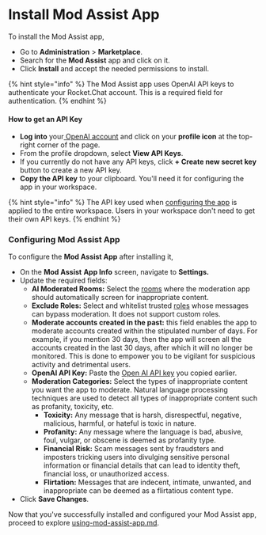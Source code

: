 # Install Mod Assist App

To install the Mod Assist app,

* Go to **Administration** > **Marketplace**.
* Search for the **Mod Assist** app and click on it.
* Click **Install** and accept the needed permissions to install.&#x20;

{% hint style="info" %}
The Mod Assist app uses OpenAI API keys to authenticate your Rocket.Chat account. This is a required field for authentication.&#x20;
{% endhint %}

#### How to get an API Key

* **Log into** your[ OpenAI account](https://platform.openai.com/) and click on your **profile icon** at the top-right corner of the page.
* From the profile dropdown, select **View API Keys**.
* If you currently do not have any API keys, click **+ Create new secret key** button to create a new API key.
* **Copy the API key** to your clipboard. You'll need it for configuring the app in your workspace.

{% hint style="info" %}
The API key used when [configuring the app](install-mod-assist-app.md#configuring-mod-assist-app) is applied to the entire workspace. Users in your workspace don't need to get their own API keys.&#x20;
{% endhint %}

### Configuring Mod Assist App&#x20;

To configure the **Mod Assist App** after installing it,

* On the **Mod Assist** **App Info** screen, navigate to **Settings.**
* Update the required fields:
  * **AI Moderated Rooms:** Select the [rooms](../../../../use-rocket.chat/user-guides/rooms/) where the moderation app should automatically screen for inappropriate content.
  * **Exclude Roles:** Select and whitelist trusted [roles](../../../../setup-and-configure/roles-in-rocket.chat.md) whose messages can bypass moderation. It does not support custom roles.
  * **Moderate accounts created in the past:** this field enables the app to moderate accounts created within the stipulated number of days. For example, if you mention 30 days, then the app will screen all the accounts created in the last 30 days, after which it will no longer be monitored. This is done to empower you to be vigilant for suspicious activity and detrimental users.
  * &#x20;**OpenAI API Key:**  Paste the [Open AI API key](install-mod-assist-app.md#how-to-get-an-api-key) you copied earlier.
  * **Moderation Categories:** Select the types of inappropriate content you want the app to moderate. Natural language processing techniques are used to detect all types of inappropriate content such as profanity, toxicity, etc.&#x20;
    * **Toxicity:** Any message that is harsh, disrespectful, negative, malicious, harmful, or hateful is toxic in nature.&#x20;
    * **Profanity:** Any message where the language is bad, abusive, foul, vulgar, or obscene is deemed as profanity type.&#x20;
    * **Financial Risk:** Scam messages sent by fraudsters and imposters tricking users into divulging sensitive personal information or financial details that can lead to identity theft, financial loss, or unauthorized access.&#x20;
    * **Flirtation:** Messages that are indecent, intimate, unwanted, and inappropriate can be deemed as a flirtatious content type.&#x20;
* Click **Save Changes**.

Now that you've successfully installed and configured your Mod Assist app, proceed to explore [using-mod-assist-app.md](using-mod-assist-app.md "mention").

